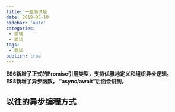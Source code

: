 ```yaml
---
title: 一些面试题
date: 2019-05-10
sidebar: 'auto'
categories:
 - 前端
 - 面试
tags:
 - 面试
publish: true
---
```



**ES6新增了正式的Promise引用类型，支持优雅地定义和组织异步逻辑。**  
**ES8新增了异步函数， “async/await”后面会讲到。**

## 以往的异步编程方式
